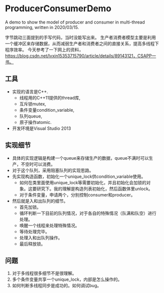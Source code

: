 # ProducerConsumerDemo
A demo to show the model of producer and consumer in multi-thread programming, written in 2020/03/15.

字节跳动三面提到的手写代码，当时没能写出来。
生产者消费者模型主要是利用一个缓冲区来存储数据，从而减弱生产者和消费者之间的直接关系，提高多线程下程序效率。
今天参考了一下网上的资料， https://blog.csdn.net/lvxin15353715790/article/details/89143121，CSAPP一书。

## 工具
* 实现的语言是C++.
    - 线程用的C++11提供的thread库,
    - 互斥锁mutex,
    - 条件变量condition_variable,
    - 队列queue,
    - 原子操作atomic.
* 开发环境是Visual Studio 2013

## 实现细节
* 具体的实现逻辑是构建一个queue来存储生产的数据，queue不满时可以生产，不空时可以消费。
* 对于这个队列，采用阻塞队列的实现思路。
* 先实现构造函数，初始化一个unique_lock供condition_variable使用。
    - 如何在类里面使用unique_lock等需要初始化，并且初始化会加锁的对象。这要研究下。我的理解是构造列表初始化，然后函数体里unlock。
    - 对于条件变量，申请两个，分别控制consumer和producer。
* 然后就是入和出队列的细节。
    - 首先加锁。
    - 循环判断一下目前的队列情况，对于各自的特殊情况（队满和队空）进行处理。
    - 唤醒一个线程来处理特殊情况。
    - 等待处理完毕。
    - 处理入和出队列操作。
    - 最后释放锁。

## 问题
1. 对于多线程很多细节不是很理解。
2. 多个条件变量共享一个unique_lock，内部是怎么操作的。
3. 如何判断多线程同步是成功的。如何调试bug。
